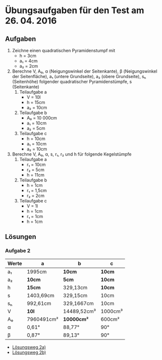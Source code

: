# Übungsaufgaben für den Test am 26. 04. 2016

## Aufgaben

1. Zeichne einen quadratischen Pyramidenstumpf mit
    - h = 3cm
    - a₁ = 4cm
    - a₂ = 2cm
2. Berechne V, A₀, α (Neigungswinkel der Seitenkante), β (Neigungswinkel der Seitenfläche), a₁ (untere Grundseite), a₂ (obere Grundseite), sₕ (Seitenhöhe) folgender quadratischer Pyramidenstümpfe, s (Seitenkante)
    1. Teilaufgabe a
        - V = 10l
        - h = 15cm
        - a₂ = 10cm
    2. Teilaufgabe b
        - A₀ = 10 000cm
        - a₁ = 10cm
        - a₂ = 5cm
    3. Teilaufgabe c
        - h = 10cm
        - a₁ = 10cm
        - a₂ = 10cm
3. Berechne V, A₀, α, s, r₁, r₂ und h für folgende Kegelstümpfe
    1. Teilaufgabe a
        - r₁ = 10cm
        - r₂ = 5cm
        - h = 11cm
    2. Teilaufgabe b
        - h = 1cm
        - r₁ = 1,5cm
        - r₂ = 2cm
    3. Teilaufgabe c
        - V = 1l
        - h = 1cm
        - r₁ = 1cm
        - h = 1cm


## Lösungen

### Aufgabe 2
| Werte | a | b | c |
| ----- | --- | --- | ---- |
| a₁    | 1995cm | **10cm** | **10cm** |
| a₂    | **10cm** | **5cm** | **10cm** |
| h | **15cm** | 329,13cm | **10cm** |
| s | 1403,69cm | 329,15cm | 10cm |
| sₕ | 992,61cm | 329,1667cm | 10cm |
| V | **10l** | 14489,52cm³ | 1000cm³ |
| A₀| 7960491cm² | **10000cm²** | 600cm² |
| α | 0,61° | 88,77° | 90° |
| β | 0,87° | 89,13° | 90°|

- [Lösungsweg 2a)](https://github.com/haschis/aufzeichnugen/blob/master/mathe/2016-04-26%20-%20Mathe%20-%20Test%C3%BCbungsaufgaben%20Lsg%202a%20%3CBen%3E.pdf)
- [Lösungsweg 2b)](https://github.com/haschis/aufzeichnugen/blob/master/mathe/2016-04-26%20-%20Mathe%20-%20Test%C3%BCbungsaufgaben%20Lsg%202b%20%3CBen%3E.pdf)
